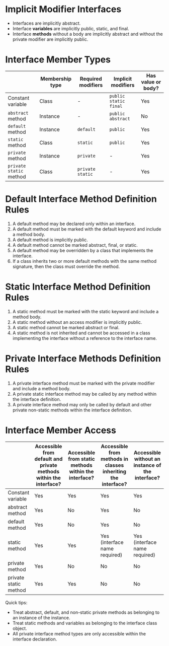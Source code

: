 # Implicit Modifier Interfaces

- Interfaces are implicitly abstract.
- Interface **variables** are implicitly public, static, and final.
- Interface **methods** without a body are implicitly abstract and without the private modifier are implicitly public.

# Interface Member Types

|                         | Membership type | Required modifiers     | Implicit modifiers                | Has value or body? |
|-------------------------|-----------------|------------------------|-----------------------------------|--------------------|
| Constant variable       | Class           | -                      | `public`<br/>`static`<br/>`final` | Yes                |
| `abstract` method       | Instance        | -                      | `public`<br/>`abstract`           | No                 |
| `default` method        | Instance        | `default`              | `public`                          | Yes                |
| `static` method         | Class           | `static`               | `public`                          | Yes                |
| `private` method        | Instance        | `private`              | -                                 | Yes                |
| `private static` method | Class           | `private`<br/>`static` | -                                 | Yes                |

# Default Interface Method Definition Rules

1. A default method may be declared only within an interface.
2. A default method must be marked with the default keyword and include a method body.
3. A default method is implicitly public.
4. A default method cannot be marked abstract, final, or static.
5. A default method may be overridden by a class that implements the interface.
6. If a class inherits two or more default methods with the same method signature, then the class must override the method.

# Static Interface Method Definition Rules

1. A static method must be marked with the static keyword and include a method body.
2. A static method without an access modifier is implicitly public.
3. A static method cannot be marked abstract or final.
4. A static method is not inherited and cannot be accessed in a class implementing the interface without a reference to the interface name.

# Private Interface Methods Definition Rules

1. A private interface method must be marked with the private modifier and include a method body.
2. A private static interface method may be called by any method within the interface definition.
3. A private interface method may only be called by default and other private non-static methods within the interface definition.

# Interface Member Access

|                       | Accessible from default and private methods within the interface? | Accessible from static methods within the interface? | Accessible from methods in classes inheriting the interface? | Accessible without an instance of the interface? |
|-----------------------|-------------------------------------------------------------------|------------------------------------------------------|--------------------------------------------------------------|--------------------------------------------------|
| Constant variable     | Yes                                                               | Yes                                                  | Yes                                                          | Yes                                              |
| abstract method       | Yes                                                               | No                                                   | Yes                                                          | No                                               |
| default method        | Yes                                                               | No                                                   | Yes                                                          | No                                               |
| static method         | Yes                                                               | Yes                                                  | Yes (interface name required)                                | Yes (interface name required)                    |
| private method        | Yes                                                               | No                                                   | No                                                           | No                                               |
| private static method | Yes                                                               | Yes                                                  | No                                                           | No                                               |

Quick tips:

- Treat abstract, default, and non-static private methods as belonging to an instance of the instance.
- Treat static methods and variables as belonging to the interface class object.
- All private interface method types are only accessible within the interface declaration.
